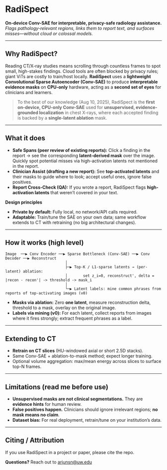 # RadiSpect

**On-device Conv-SAE for interpretable, privacy-safe radiology assistance.**  
*Flags pathology-relevant regions, links them to report text, and surfaces misses—without cloud or colossal models.*

---

## Why RadiSpect?

Reading CT/X-ray studies means scrolling through countless frames to spot small, high-stakes findings. Cloud tools are often blocked by privacy rules; giant ViTs are costly to train/host locally. **RadiSpect** uses a **lightweight Convolutional Sparse Autoencoder (Conv-SAE)** to produce **interpretable evidence masks** on **CPU-only** hardware, acting as a **second set of eyes** for clinicians and learners.

> To the best of our knowledge (Aug 10, 2025), RadiSpect is the **first on-device, CPU-only Conv-SAE** used for **unsupervised, evidence-grounded localization** in chest X-rays, where each accepted finding is backed by a **single-latent ablation** mask.

---

## What it does

- **Safe Spans (peer review of existing reports):** Click a finding in the report -> see the corresponding **latent-derived mask** over the image. Quickly spot potential misses via high-activation latents not mentioned in the report.
- **Clinician Assist (drafting a new report):** See **top-activated latents** and their masks to guide where to look; accept useful ones, ignore false positives.
- **Report Cross-Check (QA):** If you wrote a report, RadiSpect flags **high-activation latents** that weren’t covered in your text.

**Design principles**
- **Private by default:** Fully local, no network/API calls required.
- **Adaptable:** Train/tune the SAE on your own data; same workflow extends to CT with retraining (no big architectural changes).
---

## How it works (high level)

```
Image  ──▶ Conv Encoder ──▶ Sparse Bottleneck (Conv-SAE) ──▶ Conv Decoder ──▶ Reconstruct
                           │
                           ├─▶ Top-K / L1-sparse latents → (per-latent) ablation:
                           │       set z_i=0, reconstruct', delta = |recon - recon'| -> threshold -> mask_i
                           │
                           └─▶ Latent labels: mine common phrases from reports of top-activating images (v0)
```

- **Masks via ablation:** Zero **one latent**, measure reconstruction delta, threshold to a mask, overlay on the original image.
- **Labels via mining (v0):** For each latent, collect reports from images where it fires strongly; extract frequent phrases as a label.

---

## Extending to CT

- **Retrain on CT slices** (HU-windowed axial or short 2.5D stacks).  
- Same Conv-SAE + ablation-to-mask method; expect longer training.
- Optional volume aggregation: max/mean energy across slices to surface top-N frames.

---

## Limitations (read me before use)

- **Unsupervised masks are not clinical segmentations.** They are **evidence hints** for human review.
- **False positives happen.** Clinicians should ignore irrelevant regions; **no mask means no claim**.
- **Dataset bias:** For real deployment, retrain/tune on your institution’s data.

---


## Citing / Attribution

If you use RadiSpect in a project or paper, please cite the repo. 

**Questions?** Reach out to arjunsn@uw.edu
